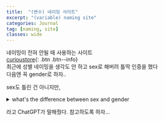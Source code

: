 ```yaml
---
title:  "(변수) 네이밍 사이트"
excerpt: "(variable) naming site"
categories: Journal
tag: [naming, site]
classes: wide
---
```



네이밍이 전혀 안될 때 사용하는 사이트<br>
[curioustore](https://www.curioustore.com/#!/){: .btn .btn--info}<br>
최근에 성별 네이밍을 생각도 안 하고 sex로 해버려 틀딱 인증을 했다<br>
다음엔 꼭 gender로 하자..

sex도 틀린 건 아니지만,

<details>
<summary>what's the difference between sex and gender</summary>
<div markdown="1">

Sex and gender are two distinct concepts that are often used interchangeably but refer to different aspects of a person's identity.

Sex typically refers to the biological characteristics that define individuals as male or female. These characteristics include physical attributes such as reproductive organs, chromosomes, and hormones. The binary understanding of sex is often limited to male and female, but it's important to note that there are intersex individuals who may have a combination of both male and female biological characteristics.

On the other hand, gender refers to the socially constructed roles, behaviors, expressions, and identities that a given culture considers appropriate for men, women, and individuals of other gender identities. Gender is not strictly binary and can encompass a range of identities beyond just male and female. This includes gender identities such as non-binary, genderqueer, genderfluid, transgender, and more. Gender identity is a deeply held sense of being male, female, a blend of both, or neither, which may or may not correspond with the sex assigned at birth.

In summary, sex is primarily based on biological characteristics, whereas gender is a social and cultural construct that encompasses a broader spectrum of identities beyond the binary understanding of male and female.

</div>
</details>

라고 ChatGPT가 말해줬다. 참고하도록 하자...